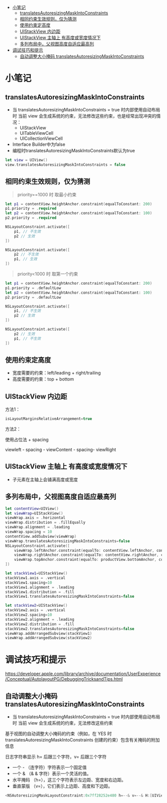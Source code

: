 <!-- @import "[TOC]" {cmd="toc" depthFrom=1 depthTo=6 orderedList=false} -->

<!-- code_chunk_output -->

- [小笔记](#小笔记)
  - [translatesAutoresizingMaskIntoConstraints](#translatesautoresizingmaskintoconstraints)
  - [相同约束生效规则，仅为猜测](#相同约束生效规则仅为猜测)
  - [使用约束定高度](#使用约束定高度)
  - [UIStackView 内边距](#uistackview-内边距)
  - [UIStackView 主轴上 有高度或宽度情况下](#uistackview-主轴上-有高度或宽度情况下)
  - [多列布局中，父视图高度自适应最高列](#多列布局中父视图高度自适应最高列)
- [调试技巧和提示](#调试技巧和提示)
  - [自动调整大小掩码 translatesAutoresizingMaskIntoConstraints](#自动调整大小掩码-translatesautoresizingmaskintoconstraints)

<!-- /code_chunk_output -->

# 小笔记

## translatesAutoresizingMaskIntoConstraints

- 当 translatesAutoresizingMaskIntoConstraints = true 时内部使用自动布局时 当前 view 会生成系统的约束，无法修改这些约束，也是经常出现冲突的情况：
  - UIStackView
  - UITableViewCell
  - UICollectionViewCell
- Interface Builder中为false
- 编程时translatesAutoresizingMaskIntoConstraints默认为true

```swift
let view = UIView()
view.translatesAutoresizingMaskIntoConstraints = false
```

## 相同约束生效规则，仅为猜测

> priority==1000 时 取最小约束

```swift
let p1 = contentView.heightAnchor.constraint(equalToConstant: 200) 
p1.priority = .required
let p2 = contentView.heightAnchor.constraint(equalToConstant: 100)
p2.priority = .required

NSLayoutConstraint.activate([
    p1, // 不生效
    p2 // 生效
])

NSLayoutConstraint.activate([
    p2 // 不生效
    p1, // 生效    
])
```

> priority<1000 时 取第一个约束

```swift
let p1 = contentView.heightAnchor.constraint(equalToConstant: 200)
p1.priority = .defaultLow
let p2 = contentView.heightAnchor.constraint(equalToConstant: 100)
p2.priority = .defaultLow

NSLayoutConstraint.activate([
    p1, // 不生效
    p2 // 生效
])

NSLayoutConstraint.activate([
    p2 // 生效 
    p1, // 不生效
])
```

## 使用约束定高度

- 宽度需要的约束：left/leading + right/trailing
- 高度需要的约束：top + bottom

## UIStackView 内边距

方法1：

```swift
isLayoutMarginsRelativeArrangement=true
```

方法2：

使用占位法 + spacing

viewleft - spacing - viewContent - spacing- viewRight

## UIStackView 主轴上 有高度或宽度情况下

- 子元素在主轴上会铺满高度或宽度

## 多列布局中，父视图高度自适应最高列

```swift
let contentView=UIView()
let viewWrap=UIStackView()
viewWrap.axis = .horizontal
viewWrap.distribution = .fillEqually
viewWrap.alignment = .leading
viewWrap.spacing = 10
contentView.addSubview(viewWrap)
viewWrap.translatesAutoresizingMaskIntoConstraints=false
NSLayoutConstraint.activate([
    viewWrap.leftAnchor.constraint(equalTo: contentView.leftAnchor, constant: 10),
    viewWrap.rightAnchor.constraint(equalTo: contentView.rightAnchor, constant: -10),
    viewWrap.topAnchor.constraint(equalTo: productView.bottomAnchor, constant: 10)
])

let stackView1=UIStackView()
stackView1.axis = .vertical
stackView1.spacing=10
stackView1.alignment = .leading
stackView1.distribution = .fill
stackView1.translatesAutoresizingMaskIntoConstraints=false

let stackView2=UIStackView()
stackView2.axis = .vertical
stackView2.spacing=10
stackView2.alignment = .leading
stackView2.distribution = .fill
stackView2.translatesAutoresizingMaskIntoConstraints=false
viewWrap.addArrangedSubview(stackView1)
viewWrap.addArrangedSubview(stackView2)
```

# 调试技巧和提示

https://developer.apple.com/library/archive/documentation/UserExperience/Conceptual/AutolayoutPG/DebuggingTricksandTips.html

## 自动调整大小掩码 translatesAutoresizingMaskIntoConstraints

- 当 translatesAutoresizingMaskIntoConstraints = true 时内部使用自动布局时 当前 view 会生成系统的约束，无法修改这些约束

基于视图的自动调整大小掩码的约束（例如，在 YES 时 translatesAutoresizingMaskIntoConstraints 创建的约束）包含有关掩码的附加信息

日志字符串显示 h= 后跟三个字符，v= 后跟三个字符

- 一个 - （连字符）字符表示一个固定值
- 一个 & （& & 字符）表示一个灵活的值。
- 水平掩码 （h=），这三个字符表示左边距、宽度和右边距。
- 垂直蒙版 （v=），它们表示上边距、高度和下边距。

```swift
<NSAutoresizingMaskLayoutConstraint:0x7ff28252e480 h=--& v=--& H:[UIView:0x7ff282617cc0(50)]>"
```
